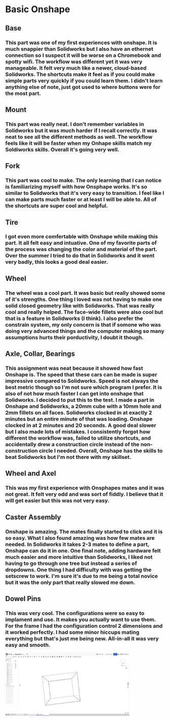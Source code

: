 # Basic Onshape 
## Base
### This part was one of my first experiences with onshape. It is much snappier than Solidworks but I also have an ethernet connection so I suspect it will be worse on a Chromebook and spotty wifi. The workflow was different yet it was very manageable. It felt very much like a newer, cloud-based Solidworks. The shortcuts make it feel as if you could make simple parts very quickly if you could learn them. I didn't learn anything else of note, just got used to where buttons were for the most part. 
## Mount
### This part was really neat. I don't remember variables in Solidworks but it was much harder if I recall correctly. It was neat to see all the different methods as well. The workflow feels like it will be faster when my Onhape skills match my Soldiworks skills. Overall it's going very well. 
## Fork 
### This part was cool to make. The only learning that I can notice is familiarizing myself with how Onsphape works. It's so similar to Solidworks that it's very easy to transition. I feel like I can make parts much faster or at least I will be able to. All of the shortcuts are super cool and helpful. 
## Tire
### I got even more comfertable with Onshape while making this part. It all felt easy and intuative. One of my favorite parts of the process was changing the color and material of the part. Over the summer I tried to do that in Solidworks and it went very badly, this looks a good deal easier. 
## Wheel
### The wheel was a cool part. It was basic but really showed some of it's strengths. One thing I loved was not having to make one solid closed geometry like with Solidworks. That was really cool and really helped. The face-wide fillets were also cool but that is a feature in Solidworks (I think). I also prefer the constrain system, my only concern is that if somone who was doing very advanced things and the computer making so many assumptions hurts their porductivity, I doubt it though. 
## Axle, Collar, Bearings
### This assignment was neat because it showed how fast Onshape is. The speed that these cars can be made is super impressive compared to Solidworks. Speed is not always the best metric though so I'm not sure which program I prefer. It is also of not how much faster I can get into onshape that Solidworks. I decided to put this to the test. I made a part in Onshape and Solidworks, a 20mm cube with a 10mm hole and 2mm fillets on all faces. Solidworks clocked in at exactly 2 minutes but an entire minute of that was loading. Onshape clocked in at 2 minutes and 20 seconds. A good deal slower but I also made lots of mistakes. I consistently forgot how different the workflow was, failed to utilize shortcuts, and accidentally drew a construction circle instead of the non-construction circle I needed. Overall, Onshape has the skills to beat Solidworks but I'm not there with my skillset. 
## Wheel and Axel
### This was my first experience with Onsphapes mates and it was not great. It felt very odd and was sort of fiddly. I believe that it will get easier but this was not very easy. 
## Caster Assembly
### Onshape is amazing. The mates finally started to click and it is so easy. What I also found amazing was how few mates are needed. In Solidworks it takes 2-3 mates to define a part, Onshape can do it in one. One final note, adding hardware felt much easier and more intuitive than Solidworks, I liked not having to go through one tree but instead a series of dropdowns. One thing I had difficulty with was getting the setscrew to work. I'm sure it's due to me being a total novice but it was the only part that really slowed me down. 
## Dowel Pins
### This was very cool. The configurations were so easy to implament and use. It makes you actually want to use them. For the frame I had the configuration control 2 dimensions and it worked perfectly. I had some minor hiccups mating everything but that's just me being new. All-in-all it was very easy and smooth. 
<img src="Images/dowelpin.jpg" width="392"/>


